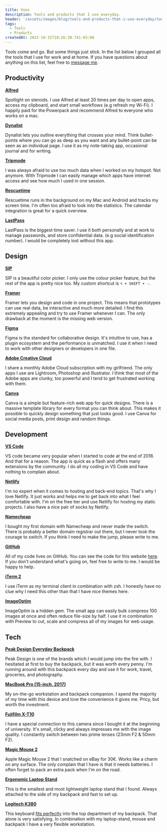 ```yaml
---
title: Uses
description: Tools and products that I use everyday.
header: '/assets/images/blog/tools-and-products-that-i-use-everyday/tools-and-products-that-i-use-everyday.jpg'
tags:
  - Tools
  - Products
createdAt: 2022-10-31T18:26:30.741-03:00
---
```


Tools come and go. But some things just stick. In the list below I grouped all the tools that I use for work and at home. If you have questions about anything on this list, feel free to [message me](mailto:isyuricunha@duck.com).

## Productivity

**[Alfred](https://www.alfredapp.com/)**

Spotlight on steroids. I use Alfred at least 20 times per day to open apps, access my clipboard, and start small workflows (e.g refresh my Wi-Fi). I happily paid for the Powerpack and recommend Alfred to everyone who works on a mac.

**[Dynalist](https://dynalist.io/)**

Dynalist lets you outline everything that crosses your mind. Think bullet-points where you can go as deep as you want and any bullet-point can be seen as an individual page. I use it as my note-taking app, occasional journal and for writing.

**[Tripmode](https://www.tripmode.ch/)**

I was always afraid to use too much data when I worked on my hotspot. Not anymore. With Tripmode I can easily manage which apps have internet access and see how much I used in one session.

**[Rescuetime](https://www.rescuetime.com/)**

Rescuetime runs in the background on my Mac and Android and tracks my screen time. I'm often too afraid to look into the statistics. The calendar integration is great for a quick overview.

**[LastPass](https://www.lastpass.com/)**

LastPass is the biggest time saver. I use it both personally and at work to manage passwords, and store confidential data. (e.g social identification number). I would be completely lost without this app.

## Design

**[SIP](https://sipapp.io/)**

SIP is a beautiful color picker. I only use the colour picker feature, but the rest of the app is pretty nice too. My custom shortcut is `⌥ + SHIFT + -`.

**[Framer](https://www.framer.com/)**

Framer lets you design and code in one project. This means that prototypes can use real data, be interactive and much more detailed. I find this extremely appealing and try to use Framer whenever I can. The only drawback at the moment is the missing web version.

**[Figma](https://www.figma.com/)**

Figma is the standard for collaborative design. It's intuitive to use, has a plugin ecosystem and the performance is unmatched. I use it when I need to work with other designers or developers in one file.

**[Adobe Creative Cloud](https://www.adobe.com/creativecloud.html)**

I share a monthly Adobe Cloud subscription with my girlfriend. The only apps I use are Lightroom, Photoshop and Illustrator. I think that most of the Adobe apps are clunky, too powerful and I tend to get frustrated working with them.

**[Canva](https://www.canva.com/)**

Canva is a simple but feature-rich web app for quick designs. There is a massive template library for every format you can think about. This makes it possible to quickly design something that just looks good. I use Canva for social media posts, print design and random things.

## Development

**[VS Code](https://code.visualstudio.com/)**

VS code became very popular when I started to code at the end of 2018. And that for a reason. The app is quick as a flash and offers many extensions by the community. I do all my coding in VS Code and have nothing to complain about.

**[Netlify](https://www.netlify.com/)**

I'm no expert when it comes to hosting and back-end topics. That's why I love Netlify. It just works and helps me to get back into what I feel comfortable with. I'm on the free tier and use Netlify for hosting my static projects. I also have a nice pair of socks by Netlify.

**[Namecheap](https://www.namecheap.com/)**

I bought my first domain with Namecheap and never made the switch. There is probably a better domain registrar out there, but I never took the courage to switch. If you think I need to make the jump, please write to me.

**[GitHub](https://github.com/)**

All of my code lives on GitHub. You can see the code for this website [here](https://github.com/wirtzdan/new-website). If you don't understand what's going on, feel free to write to me. I would be happy to help.

**[iTerm 2](https://iterm2.com/)**

I use iTerm as my terminal client in combination with zsh. I honestly have no clue why I need this other than that I have nice themes here.

**[ImageOptim](https://imageoptim.com/mac)**

ImageOptim is a hidden gem. The small app can easily bulk compress 100 images at once and often reduce file-size by half. I use it in combination with Preview to cut, scale and compress all of my images for web usage.

## Tech

**[Peak Design Everyday Backpack](https://www.peakdesign.com/products/everyday-backpack)**

Peak Design is one of the brands which I would jump into the fire with. I hesitated at first to buy the backpack, but it was worth every penny. I'm running around with this backpack every day and use it for work, travel, groceries, and photography.

**[MacBook Pro (15-inch, 2017)](https://www.apple.com/shop/buy-mac/macbook-pro)**

My on-the-go workstation and backpack companion. I spend the majority of my time with this device and love the convenience it gives me. Pricy, but worth the investment.

**[Fujifilm X-T10](https://www.fujifilmusa.com/products/digital_cameras/x/fujifilm_x_t10/)**

I have a special connection to this camera since I bought it at the beginning of university. It's small, clicky and always impresses me with the image quality. I constantly switch between two prime lenses (23mm F2 & 50mm F2).

**[Magic Mouse 2](https://www.apple.com/de/shop/product/MLA02Z/A/magic-mouse-2-silber)**

Apple Magic Mouse 2 that I snatched on eBay for 30€. Works like a charm on any surface. The only complain that I have is that it needs batteries. I often forget to pack an extra pack when I'm on the road.

**[Ergonomic Laptop Stand](https://www.amazon.de/dp/B01N99IGMQ/ref=sr_1_5?crid=2XJA82MXCVRRC&keywords=mobiler+laptop+st%C3%A4nder&qid=1573384409&sprefix=mobile+laptop%2Caps%2C200&sr=8-5)**

This is the smallest and most lightweight laptop stand that I found. Always attached to the side of my backpack and fast to set up.

**[Logitech K380](https://www.logitech.com/en-us/product/multi-device-keyboard-k380)**

This keyboard [fits perfectly](https://twitter.com/wirtzdan/status/1193482720615243776?s=19) into the top department of my backpack. That alone is very satisfying. In combination with my laptop-stand, mouse and backpack I have a very flexible workstation.
